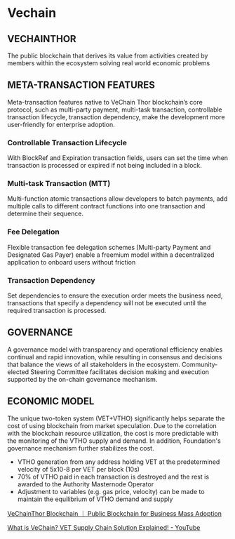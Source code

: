 # Vechain

## VECHAINTHOR

The public blockchain that derives its value from activities created by members within the ecosystem solving real world economic problems

## META-TRANSACTION FEATURES

Meta-transaction features native to VeChain Thor blockchain’s core protocol, such as multi-party payment, multi-task transaction, controllable transaction lifecycle, transaction dependency, make the development more user-friendly for enterprise adoption.

### Controllable Transaction Lifecycle

With BlockRef and Expiration transaction fields, users can set the time when transaction is processed or expired if not being included in a block.

### Multi-task Transaction (MTT)

Multi-function atomic transactions allow developers to batch payments, add multiple calls to different contract functions into one transaction and determine their sequence.

### Fee Delegation

Flexible transaction fee delegation schemes (Multi-party Payment and Designated Gas Payer) enable a freemium model within a decentralized application to onboard users without friction

### Transaction Dependency

Set dependencies to ensure the execution order meets the business need, transactions that specify a dependency will not be executed until the required transaction is processed.

## GOVERNANCE

A governance model with transparency and operational efficiency enables continual and rapid innovation, while resulting in consensus and decisions that balance the views of all stakeholders in the ecosystem. Community-elected Steering Committee facilitates decision making and execution supported by the on-chain governance mechanism.

## ECONOMIC MODEL

The unique two-token system (VET+VTHO) significantly helps separate the cost of using blockchain from market speculation. Due to the correlation with the blockchain resource utilization, the cost is more predictable with the monitoring of the VTHO supply and demand. In addition, Foundation's governance mechanism further stabilizes the cost.

- VTHO generation from any address holding VET at the predetermined velocity of 5x10-8 per VET per block (10s)
- 70% of VTHO paid in each transaction is destroyed and the rest is awarded to the Authority Masternode Operator
- Adjustment to variables (e.g. gas price, velocity) can be made to maintain the equilibrium of VTHO demand and supply

[VeChainThor Blockchain ｜ Public Blockchain for Business Mass Adoption](https://www.vechain.org/)

[What is VeChain? VET Supply Chain Solution Explained! - YouTube](https://www.youtube.com/watch?v=vdC8QzD4O9E)
